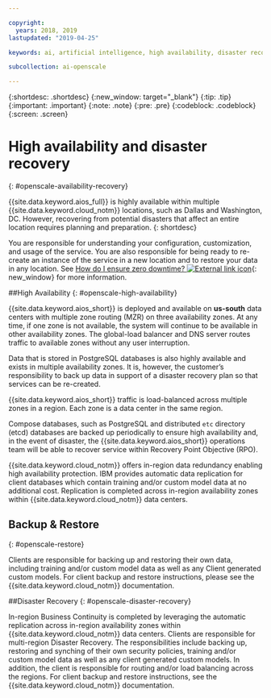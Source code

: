 ```yaml
---

copyright:
  years: 2018, 2019
lastupdated: "2019-04-25"

keywords: ai, artificial intelligence, high availability, disaster recovery, recovery, load-balancing, postgres

subcollection: ai-openscale

---
```


{:shortdesc: .shortdesc}
{:new_window: target="_blank"}
{:tip: .tip}
{:important: .important}
{:note: .note}
{:pre: .pre}
{:codeblock: .codeblock}
{:screen: .screen}

# High availability and disaster recovery
{: #openscale-availability-recovery}

{{site.data.keyword.aios_full}} is highly available within multiple {{site.data.keyword.cloud_notm}} locations, such as Dallas and Washington, DC. However, recovering from potential disasters that affect an entire location requires planning and preparation.
{: shortdesc}

You are responsible for understanding your configuration, customization, and usage of the service. You are also responsible for being ready to re-create an instance of the service in a new location and to restore your data in any location. See [How do I ensure zero downtime? ![External link icon](../../icons/launch-glyph.svg "External link icon")](/docs/overview?topic=overview-zero-downtime#zero-downtime){: new_window} for more information.

##High Availability 
{: #openscale-high-availability}

{{site.data.keyword.aios_short}} is deployed and available on **us-south** data centers with multiple zone routing (MZR) on three availability zones. At any time, if one zone is not available, the system will continue to be available in other availability zones. The global-load balancer and DNS server routes traffic to available zones without any user interruption.

Data that is stored in PostgreSQL databases is also highly available and exists in multiple availability zones. It is, however, the customer’s responsibility to back up data in support of a disaster recovery plan so that services can be re-created.

{{site.data.keyword.aios_short}} traffic is load-balanced across multiple zones in a region. Each zone is a data center in the same region. 

Compose databases, such as PostgreSQL and distributed <code>etc</code> directory (etcd) databases are backed up periodically to ensure high availability and, in the event of disaster, the {{site.data.keyword.aios_short}} operations team will be able to recover service within Recovery Point Objective (RPO).
 
{{site.data.keyword.cloud_notm}} offers in-region data redundancy enabling high availability protection. IBM provides automatic data replication for client databases which contain training and/or custom model data at no additional cost. Replication is completed across in-region availability zones within {{site.data.keyword.cloud_notm}} data centers.
 
## Backup & Restore
{: #openscale-restore}

Clients are responsible for backing up and restoring their own data, including training and/or custom model data as well as any Client generated custom models. For client backup and restore instructions, please see the {{site.data.keyword.cloud_notm}} documentation.
 
##Disaster Recovery
{: #openscale-disaster-recovery}

In-region Business Continuity is completed by leveraging the automatic replication across in-region availability zones within {{site.data.keyword.cloud_notm}} data centers. Clients are responsible for multi-region Disaster Recovery. The responsibilities include backing up, restoring and synching of their own security policies, training and/or custom model data as well as any client generated custom models. In addition, the client is responsible for routing and/or load balancing across the regions. For client backup and restore instructions, see the {{site.data.keyword.cloud_notm}} documentation.